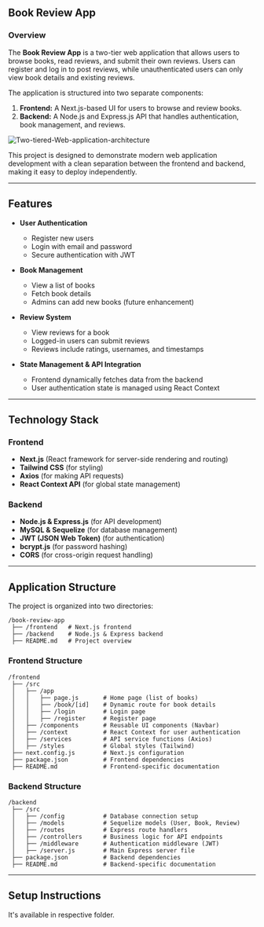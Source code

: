 ## **Book Review App**

### **Overview**
The **Book Review App** is a two-tier web application that allows users to browse books, read reviews, and submit their own reviews. Users can register and log in to post reviews, while unauthenticated users can only view book details and existing reviews.

The application is structured into two separate components:
1. **Frontend:** A Next.js-based UI for users to browse and review books.
2. **Backend:** A Node.js and Express.js API that handles authentication, book management, and reviews.

![Two-tiered-Web-application-architecture](https://github.com/user-attachments/assets/f8253a9c-b019-4620-9c96-09e37a04897c)

This project is designed to demonstrate modern web application development with a clean separation between the frontend and backend, making it easy to deploy independently.

---

## **Features**
- **User Authentication**  
  - Register new users  
  - Login with email and password  
  - Secure authentication with JWT  

- **Book Management**  
  - View a list of books  
  - Fetch book details  
  - Admins can add new books (future enhancement)  

- **Review System**  
  - View reviews for a book  
  - Logged-in users can submit reviews  
  - Reviews include ratings, usernames, and timestamps  

- **State Management & API Integration**  
  - Frontend dynamically fetches data from the backend  
  - User authentication state is managed using React Context  

---

## **Technology Stack**
### **Frontend**
- **Next.js** (React framework for server-side rendering and routing)
- **Tailwind CSS** (for styling)
- **Axios** (for making API requests)
- **React Context API** (for global state management)

### **Backend**
- **Node.js & Express.js** (for API development)
- **MySQL & Sequelize** (for database management)
- **JWT (JSON Web Token)** (for authentication)
- **bcrypt.js** (for password hashing)
- **CORS** (for cross-origin request handling)

---

## **Application Structure**
The project is organized into two directories:

```
/book-review-app
 ├── /frontend   # Next.js frontend
 ├── /backend    # Node.js & Express backend
 ├── README.md   # Project overview
```

### **Frontend Structure**
```
/frontend
 ├── /src
 │   ├── /app
 │   │   ├── page.js       # Home page (list of books)
 │   │   ├── /book/[id]    # Dynamic route for book details
 │   │   ├── /login        # Login page
 │   │   ├── /register     # Register page
 │   ├── /components       # Reusable UI components (Navbar)
 │   ├── /context          # React Context for user authentication
 │   ├── /services         # API service functions (Axios)
 │   ├── /styles           # Global styles (Tailwind)
 ├── next.config.js        # Next.js configuration
 ├── package.json          # Frontend dependencies
 ├── README.md             # Frontend-specific documentation
```

### **Backend Structure**
```
/backend
 ├── /src
 │   ├── /config           # Database connection setup
 │   ├── /models           # Sequelize models (User, Book, Review)
 │   ├── /routes           # Express route handlers
 │   ├── /controllers      # Business logic for API endpoints
 │   ├── /middleware       # Authentication middleware (JWT)
 │   ├── /server.js        # Main Express server file
 ├── package.json          # Backend dependencies
 ├── README.md             # Backend-specific documentation
```

---

## **Setup Instructions**

It's available in respective folder. 


